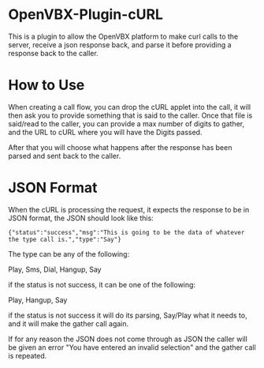 # OpenVBX-Plugin-cURL
This is a plugin to allow the OpenVBX platform to make curl calls to the server, receive a json response back, and parse it before providing a response back to the caller.

# How to Use
When creating a call flow, you can drop the cURL applet into the call, it will then ask you to provide something that is said to the caller. Once that file is said/read to the caller, you can provide a max number of digits to gather, and the URL to cURL where you will have the Digits passed.

After that you will choose what happens after the response has been parsed and sent back to the caller.

# JSON Format
When the cURL is processing the request, it expects the response to be in JSON format, the JSON should look like this:

```
{"status":"success","msg":"This is going to be the data of whatever the type call is.","type":"Say"}
```

The type can be any of the following:

Play, 
Sms, 
Dial, 
Hangup, 
Say

if the status is not success, it can be one of the following:

Play, 
Hangup, 
Say

if the status is not success it will do its parsing, Say/Play what it needs to, and it will make the gather call again.

If for any reason the JSON does not come through as JSON the caller will be given an error "You have entered an invalid selection" and the gather call is repeated.

